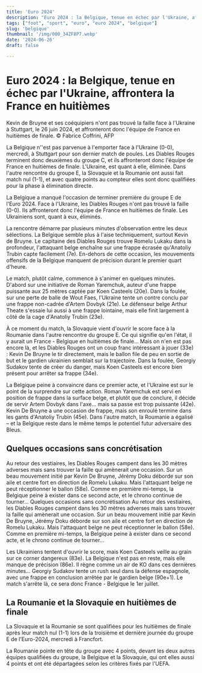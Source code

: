 ```yaml
---
title: 'Euro 2024' 
description: "Euro 2024 : la Belgique, tenue en échec par l'Ukraine, affrontera la France en huitièmes" 
tags: ["foot", "sport", "euro", "euro 2024", "belgique"]
slug: 'belgique'
thumbnail: '/img/000_34ZF8P7.webp'
date: '2024-06-26'
draft: false

---
```

# Euro 2024 : la Belgique, tenue en échec par l'Ukraine, affrontera la France en huitièmes

Kevin de Bruyne et ses coéquipiers n'ont pas trouvé la faille face à l'Ukraine à Stuttgart, le 26 juin 2024, et affronteront donc l'équipe de France en huitièmes de finale. © Fabrice Coffrini, AFP

La Belgique n''est pas parvenue à l'emporter face à l'Ukraine (0-0), mercredi, à Stuttgart pour son dernier match de poules. Les Diables Rouges terminent donc deuxièmes du groupe C, et ils affronteront donc l'équipe de France en huitièmes de finale. L'Ukraine, est quant à elle, éliminée. Dans l'autre rencontre du groupe E, la Slovaquie et la Roumanie ont aussi fait match nul (1-1), et avec quatre points au compteur elles sont donc qualifiées pour la phase à élimination directe.

La Belgique a manqué l'occasion de terminer première du groupe E de l'Euro 2024. Face à l'Ukraine, les Diables Rouges n'ont pas trouvé la faille (0-0). Ils affronteront donc l'équipe de France en huitièmes de finale. Les Ukrainiens sont, quant à eux, éliminés.

La rencontre démarre par plusieurs minutes d'observation entre les deux sélections. La Belgique semble plus à l'aise techniquement, surtout Kevin de Bruyne. Le capitaine des Diables Rouges trouve Romelu Lukaku dans la profondeur, l'attaquant belge enchaîne sur une frappe écrasée qu'Anatoliy Trubin capte facilement (7e). En-dehors de cette occasion, les mouvements offensifs de la Belgique manquent de précision durant le premier quart d'heure.

Le match, plutôt calme, commence à s'animer en quelques minutes. D'abord sur une initiative de Roman Yaremchuk, auteur d'une frappe puissante aux 25 mètres captée par Koen Casteels (20e). Dans la foulée, sur une perte de balle de Wout Faes, l'Ukraine tente un contre conclu par une frappe non-cadrée d'Artem Dovbyk (21e).  Le défenseur belge Arthur Theate s'essaie lui aussi à une frappe lointaine, mais elle finit largement à côté de la cage d'Anatoliy Trubin (23e). 

À ce moment du match, la Slovaquie vient d'ouvrir le score face à la Roumanie dans l'autre rencontre du groupe E. Ce qui signifie qu'en l'état, il y aurait un France - Belgique en huitièmes de finale... Mais on n'en est pas encore là, et les Diables Rouges ont un coup franc intéressant à jouer (33e) : Kevin De Bruyne le tir directement, mais le ballon file de peu en sortie de but et le gardien ukrainien semblait sur la trajectoire. Dans la foulée, Georgiy Sudakov tente de créer du danger, mais Koen Casteels est encore bien présent pour arrêter sa frappe (34e).

La Belgique peine à convaincre dans ce premier acte, et l'Ukraine est sur le point de la surprendre  sur cette action. Roman Yaremchuk est servi en position de frappe dans la surface belge, et plutôt que de conclure, il décide de servir Artem Dovbyk dans l'axe... mais sa passe est trop puissante (42e). Kevin De Bruyne a une occasion de frappe, mais son enroulé termine dans les gants d'Anatoliy Trubin (45e). Dans l'autre match, la Roumanie a égalisé – et la Belgique reste dans le même temps le potentiel futur adversaire des Bleus.

## Quelques occasions sans concrétisation
Au retour des vestiaires, les Diables Rouges campent dans les 30 mètres adverses mais sans trouver la faille qui amènerait une occasion. Sur un beau mouvement initié par Kevin De Bruyne, Jérémy Doku déborde sur son aile et centre fort en direction de Romelu Lukaku. Mais l'attaquant belge ne peut réceptionner le ballon (58e). Comme en première mi-temps, la Belgique peine à exister dans ce second acte, et le chrono continue de tourner...
Quelques occasions sans concrétisation
Au retour des vestiaires, les Diables Rouges campent dans les 30 mètres adverses mais sans trouver la faille qui amènerait une occasion. Sur un beau mouvement initié par Kevin De Bruyne, Jérémy Doku déborde sur son aile et centre fort en direction de Romelu Lukaku. Mais l'attaquant belge ne peut réceptionner le ballon (58e). Comme en première mi-temps, la Belgique peine à exister dans ce second acte, et le chrono continue de tourner...

Les Ukrainiens tentent d'ouvrir le score, mais Koen Casteels veille au grain sur ce corner dangereux (83e). La Belgique n'est pas en reste, mais elle manque de précision (86e). Il règne comme un air de KO dans ces dernières minutes... Georgiy Sudakov tente un rush seul dans la défense espagnole, avec une frappe en conclusion arrêtée par le gardien belge (90e+1). Le match s'arrête là, ce sera donc France - Belgique le 1er juillet.

## La Roumanie et la Slovaquie en huitièmes de finale
La Slovaquie et la Roumanie se sont qualifiées pour les huitièmes de finale après leur match nul (1-1) lors de la troisième et dernière journée du groupe E de l'Euro-2024, mercredi à Francfort.

La Roumanie pointe en tête du groupe avec 4 points, devant les deux autres équipes qualifiées du groupe, la Belgique et la Slovaquie, qui ont elles aussi 4 points et ont été départagées selon les critères fixés par l'UEFA.